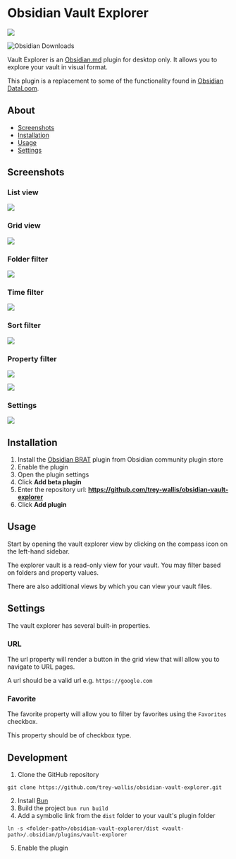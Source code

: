 # Obsidian Vault Explorer

![](/readme/cover.png)

![Obsidian Downloads](https://img.shields.io/badge/dynamic/json?logo=obsidian&color=%23483699&label=downloads&query=%24%5B%22vault-explorer%22%5D.downloads&url=https%3A%2F%2Fraw.githubusercontent.com%2Fobsidianmd%2Fobsidian-releases%2Fmaster%2Fcommunity-plugin-stats.json)

Vault Explorer is an [Obsidian.md](https://obsidian.md) plugin for desktop only. It allows you to explore your vault in visual format.

This plugin is a replacement to some of the functionality found in [Obsidian DataLoom](https://github.com/trey-wallis/obsidian-dataloom).

## About

-   [Screenshots](#screenshots)
-   [Installation](#installation)
-   [Usage](#usage)
-   [Settings](#settings)

## Screenshots

### List view

![](/readme/feature-list.png)

### Grid view

![](/readme/feature-grid.png)

### Folder filter

![](/readme/feature-folder-filter.png)

### Time filter

![](/readme/feature-time-filter.png)

### Sort filter

![](/readme/feature-sort-filter.png)

### Property filter

![](/readme/feat-property-filter.png)

![](/readme/feature-property-filter2.png)

### Settings

![](/readme/feature-settings.png)

## Installation

1. Install the [Obsidian BRAT](https://obsidian.md/plugins?id=brat) plugin from Obsidian community plugin store
2. Enable the plugin
3. Open the plugin settings
4. Click **Add beta plugin**
5. Enter the repository url: **https://github.com/trey-wallis/obsidian-vault-explorer**
6. Click **Add plugin**

## Usage

Start by opening the vault explorer view by clicking on the compass icon on the left-hand sidebar.

The explorer vault is a read-only view for your vault. You may filter based on folders and property values.

There are also additional views by which you can view your vault files.

## Settings

The vault explorer has several built-in properties.

### URL

The url property will render a button in the grid view that will allow you to navigate to URL pages.

A url should be a valid url e.g. `https://google.com`

### Favorite

The favorite property will allow you to filter by favorites using the `Favorites` checkbox.

This property should be of checkbox type.

## Development

1. Clone the GitHub repository

```shell
git clone https://github.com/trey-wallis/obsidian-vault-explorer.git
```

2. Install [Bun](https://bun.sh)
3. Build the project `bun run build`
4. Add a symbolic link from the `dist` folder to your vault's plugin folder

```shell
ln -s <folder-path>/obsidian-vault-explorer/dist <vault-path>/.obsidian/plugins/vault-explorer
```

5. Enable the plugin
